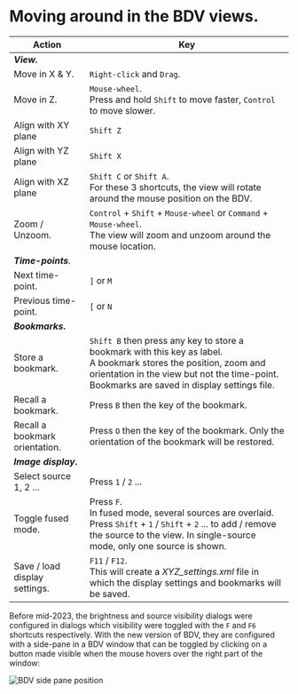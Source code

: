 # Moving around in the BDV views. 

| **Action**                      | **Key**  |
|---------------------------------|---------------|
| **_View._**                        ||
| Move in X & Y.                  | `Right-click` and `Drag`.    |
| Move in Z.                      | `Mouse-wheel`. <br>Press and hold `Shift` to move faster, `Control` to move slower. |
| Align with XY plane | `Shift Z` |
| Align with YZ plane | `Shift X` |
| Align with XZ plane | `Shift C` or `Shift A`. <br>For these 3 shortcuts, the view will rotate around the mouse position on the BDV. |
| Zoom / Unzoom.                  | `Control` + `Shift` + `Mouse-wheel` or `Command` + `Mouse-wheel`. <br>The view will zoom and unzoom around the mouse location. |
| **_Time-points_**.              |                    |
| Next time-point.                | `]` or `M`         |
| Previous time-point.            | `[` or `N`         |
| **_Bookmarks_.**                |                    |
| Store a bookmark.               | `Shift B` then press any key to store a bookmark with this key as label. <br>A bookmark stores the position, zoom and orientation in the view but not the time-point. Bookmarks are saved in display settings file. |
| Recall a bookmark.              | Press `B` then the key of the bookmark. |
| Recall a bookmark orientation.  | Press `O` then the key of the bookmark. Only the orientation of the bookmark will be restored. |
| **_Image display_.**            |                         |
| Select source 1, 2 ...          | Press `1` / `2` ...     |
| Toggle fused mode.              | Press `F`. <br /> In fused mode, several sources are overlaid. Press `Shift` + `1` / `Shift` + `2` ... to add / remove the source to the view. In single-source mode, only one source is shown.          |
| Save / load display settings.   | `F11` / `F12`. <br />This will create a _XYZ_settings.xml_ file in which the display settings and bookmarks will be saved.                                               |

Before mid-2023, the brightness and source visibility dialogs were configured in dialogs which visibility were toggled with the `F` and `F6`  shortcuts respectively. With the new version of BDV, they are configured with a side-pane in a BDV window that can be toggled by clicking on a button made visible when the mouse hovers over the right part of the window:

![BDV side pane position](../imgs/Mastodon_BD-sidepane.gif)
